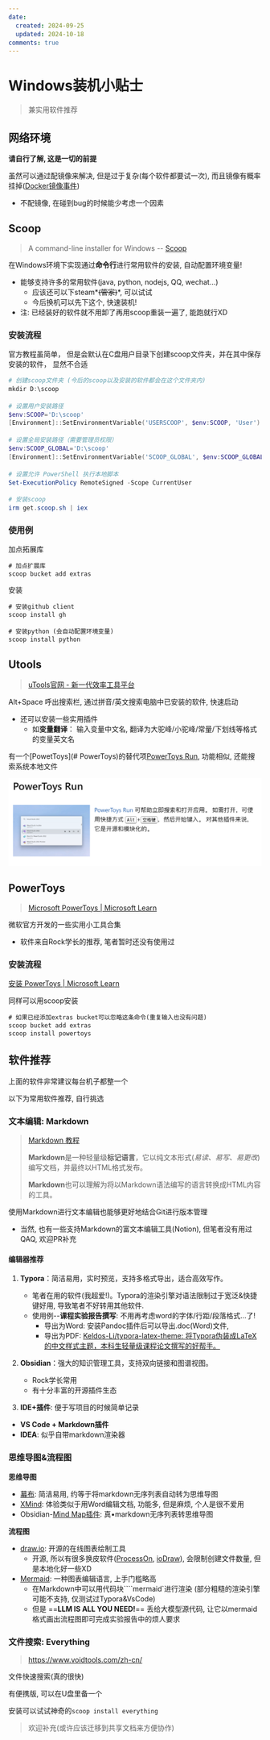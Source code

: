 ```yaml
---
date:
  created: 2024-09-25
  updated: 2024-10-18
comments: true 
---
```



# Windows装机小贴士

> 兼实用软件推荐

## 网络环境

**请自行了解, 这是一切的前提**

虽然可以通过配镜像来解决, 但是过于复杂(每个软件都要试一次), 而且镜像有概率挂掉([Docker镜像事件](https://www.bilibili.com/read/cv35212311/?jump_opus=1))

- 不配镜像, 在碰到bug的时候能少考虑一个因素

## Scoop

> A command-line installer for Windows -- [Scoop](https://scoop.sh/)

在Windows环境下实现通过**命令行**进行常用软件的安装, 自动配置环境变量!

- 能够支持许多的常用软件(java, python, nodejs, QQ, wechat...)
  - 应该还可以下steam*~~(管家)~~*, 可以试试
  - 今后换机可以先下这个, 快速装机! 
- 注: 已经装好的软件就不用卸了再用scoop重装一遍了, 能跑就行XD



### 安装流程

官方教程虽简单， 但是会默认在C盘用户目录下创建scoop文件夹，并在其中保存安装的软件， 显然不合适

```powershell
# 创建scoop文件夹 (今后的scoop以及安装的软件都会在这个文件夹内)
mkdir D:\scoop 

# 设置用户安装路径
$env:SCOOP='D:\scoop' 
[Environment]::SetEnvironmentVariable('USERSCOOP', $env:SCOOP, 'User') 

# 设置全局安装路径（需要管理员权限）
$env:SCOOP_GLOBAL='D:\scoop' 
[Environment]::SetEnvironmentVariable('SCOOP_GLOBAL', $env:SCOOP_GLOBAL, 'Machine') 

# 设置允许 PowerShell 执行本地脚本
Set-ExecutionPolicy RemoteSigned -Scope CurrentUser 

# 安装scoop
irm get.scoop.sh | iex 
```

### 使用例

加点拓展库

```shell
# 加点扩展库
scoop bucket add extras
```

安装

```shell
# 安装github client
scoop install gh

# 安装python (会自动配置环境变量)
scoop install python
```



## Utools

> [uTools官网 - 新一代效率工具平台](https://u.tools/)

Alt+Space 呼出搜索栏, 通过拼音/英文搜索电脑中已安装的软件, 快速启动

- 还可以安装一些实用插件
  - 如**变量翻译**： 输入变量中文名, 翻译为大驼峰/小驼峰/常量/下划线等格式的变量英文名

有一个[PowetToys](# PowerToys)的替代项[PowerToys Run](https://learn.microsoft.com/zh-cn/windows/powertoys/run), 功能相似, 还能搜索系统本地文件

![QQ_1729060368106](Windows装机笔记(附软件推荐).assets/PowerToysRun.png)

## PowerToys

> [Microsoft PowerToys | Microsoft Learn](https://learn.microsoft.com/zh-cn/windows/powertoys/)

微软官方开发的一些实用小工具合集

- 软件来自Rock学长的推荐, 笔者暂时还没有使用过

### 安装流程

[安装 PowerToys | Microsoft Learn](https://learn.microsoft.com/zh-cn/windows/powertoys/install#installing-with-windows-package-manager)

同样可以用scoop安装

```shell
# 如果已经添加extras bucket可以忽略这条命令(重复输入也没有问题)
scoop bucket add extras
scoop install powertoys
```



## 软件推荐

上面的软件非常建议每台机子都整一个

以下为常用软件推荐, 自行挑选

### 文本编辑: Markdown

> [Markdown 教程](https://markdown.com.cn/)
>
> **Markdown**是一种轻量级**标记语言**，它以纯文本形式(*易读、易写、易更改*)编写文档，并最终以HTML格式发布。
>
> **Markdown**也可以理解为将以Markdown语法编写的语言转换成HTML内容的工具。

使用Markdown进行文本编辑也能够更好地结合Git进行版本管理

- 当然, 也有一些支持Markdown的富文本编辑工具(Notion), 但笔者没有用过QAQ, 欢迎PR补充

#### 编辑器推荐

1. **Typora**：简洁易用，实时预览，支持多格式导出，适合高效写作。
   - 笔者在用的软件(我超爱!)。Typora的渲染引擎对语法限制过于宽泛&快捷键好用, 导致笔者不好转用其他软件.
   - 使用例--**课程实验报告撰写**: 不用再考虑word的字体/行距/段落格式...了!
     - 导出为Word: 安装Pandoc插件后可以导出.doc(Word)文件, 
     - 导出为PDF: [Keldos-Li/typora-latex-theme: 将Typora伪装成LaTeX的中文样式主题，本科生轻量级课程论文撰写的好帮手。](https://github.com/Keldos-Li/typora-latex-theme) 

3. **Obsidian**：强大的知识管理工具，支持双向链接和图谱视图。
   - Rock学长常用
   - 有十分丰富的开源插件生态

4.	**IDE+插件**: 便于写项目的时候简单记录 
   - **VS Code + Markdown插件**
   - **IDEA**: 似乎自带markdown渲染器

### 思维导图&流程图

**思维导图**

- [幕布](https://mubu.com/home): 简洁易用, 约等于将markdown无序列表自动转为思维导图
- [XMind](https://xmind.cn/): 体验类似于用Word编辑文档, 功能多, 但是麻烦, 个人是很不爱用
- Obsidian-[Mind Map插件](https://github.com/lynchjames/obsidian-mind-map): 真•markdown无序列表转思维导图

**流程图**

- [draw.io](https://www.drawio.com/): 开源的在线图表绘制工具
  - 开源, 所以有很多换皮软件([ProcessOn](https://www.processon.com/), [ioDraw](https://www.iodraw.com/)), 会限制创建文件数量, 但是本地化好一些XD
- [Mermaid](https://mermaid.nodejs.cn/): 一种图表编辑语言, 上手门槛略高
  - 在Markdown中可以用代码块````mermaid`进行渲染 (部分粗糙的渲染引擎可能不支持, 仅测试过Typora&VsCode)
  - 但是 ==**LLM IS ALL YOU NEED!**== 丢给大模型源代码, 让它以mermaid格式画出流程图即可完成实验报告中的烦人要求

### 文件搜索: Everything

> https://www.voidtools.com/zh-cn/

文件快速搜索(真的很快)

有便携版, 可以在U盘里备一个

安装可以试试神奇的`scoop install everything`





> 欢迎补充(或许应该迁移到共享文档来方便协作)
